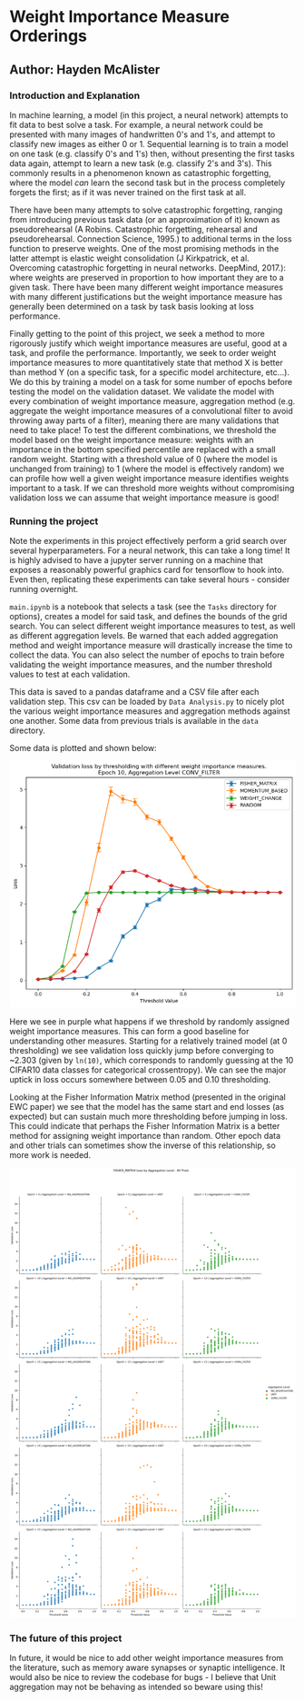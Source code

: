 # Weight Importance Measure Orderings
## Author: Hayden McAlister


### Introduction and Explanation
In machine learning, a model (in this project, a neural network) attempts to fit data to best solve a task. For example, a neural network could be presented with many images of handwritten 0's and 1's, and attempt to classify new images as either 0 or 1. Sequential learning is to train a model on one task (e.g. classify 0's and 1's) then, without presenting the first tasks data again, attempt to learn a new task (e.g. classify 2's and 3's). This commonly results in a phenomenon known as catastrophic forgetting, where the model *can* learn the second task but in the process completely forgets the first; as if it was never trained on the first task at all.

There have been many attempts to solve catastrophic forgetting, ranging from introducing previous task data (or an approximation of it) known as pseudorehearsal (A Robins. Catastrophic forgetting, rehearsal and pseudorehearsal. Connection Science, 1995.) to additional terms in the loss function to preserve weights. One of the most promising methods in the latter attempt is elastic weight consolidation (J Kirkpatrick, et al. Overcoming catastrophic forgetting in neural networks. DeepMind, 2017.): where weights are preserved in proportion to how important they are to a given task. There have been many different weight importance measures with many different justifications but the weight importance measure has generally been determined on a task by task basis looking at loss performance. 

Finally getting to the point of this project, we seek a method to more rigorously justify which weight importance measures are useful, good at a task, and profile the performance. Importantly, we seek to order weight importance measures to more quantitatively state that method X is better than method Y (on a specific task, for a specific model architecture, etc...). We do this by training a model on a task for some number of epochs before testing the model on the validation dataset. We validate the model with every combination of weight importance measure, aggregation method (e.g. aggregate the weight importance measures of a convolutional filter to avoid throwing away parts of a filter), meaning there are many validations that need to take place! To test the different combinations, we threshold the model based on the weight importance measure: weights with an importance in the bottom specified percentile are replaced with a small random weight. Starting with a threshold value of 0 (where the model is unchanged from training) to 1 (where the model is effectively random) we can profile how well a given weight importance measure identifies weights important to a task. If we can threshold more weights without compromising validation loss we can assume that weight importance measure is good!

### Running the project
Note the experiments in this project effectively perform a grid search over several hyperparameters. For a neural network, this can take a long time! It is highly advised to have a jupyter server running on a machine that exposes a reasonably powerful graphics card for tensorflow to hook into. Even then, replicating these experiments can take several hours - consider running overnight.

`main.ipynb` is a notebook that selects a task (see the `Tasks` directory for options), creates a model for said task, and defines the bounds of the grid search. You can select different weight importance measures to test, as well as different aggregation levels. Be warned that each added aggregation method and weight importance measure will drastically increase the time to collect the data. You can also select the number of epochs to train before validating the weight importance measures, and the number threshold values to test at each validation.

This data is saved to a pandas dataframe and a CSV file after each validation step. This csv can be loaded by `Data Analysis.py` to nicely plot the various weight importance measures and aggregation methods against one another. Some data from previous trials is available in the `data` directory.

Some data is plotted and shown below:

![An example plot of different weight importance measures for a model trained on the CIFAR10 dataset](images/example_plot.png)

Here we see in purple what happens if we threshold by randomly assigned weight importance measures. This can form a good baseline for understanding other measures. Starting for a relatively trained model (at 0 thresholding) we see validation loss quickly jump before converging to ~2.303 (given by `ln(10)`, which corresponds to randomly guessing at the 10 CIFAR10 data classes for categorical crossentropy). We can see the major uptick in loss occurs somewhere between 0.05 and 0.10 thresholding.

Looking at the Fisher Information Matrix method (presented in the original EWC paper) we see that the model has the same start and end losses (as expected) but can sustain much more thresholding before jumping in loss. This could indicate that perhaps the Fisher Information Matrix is a better method for assigning weight importance than random. Other epoch data and other trials can sometimes show the inverse of this relationship, so more work is needed.

![A plot showing all of the collected data across all epochs and aggregation methods for a model trained on the CIFAR10 dataset](images/all_data.png)

### The future of this project
In future, it would be nice to add other weight importance measures from the literature, such as memory aware synapses or synaptic intelligence. It would also be nice to review the codebase for bugs - I believe that Unit aggregation may not be behaving as intended so beware using this!